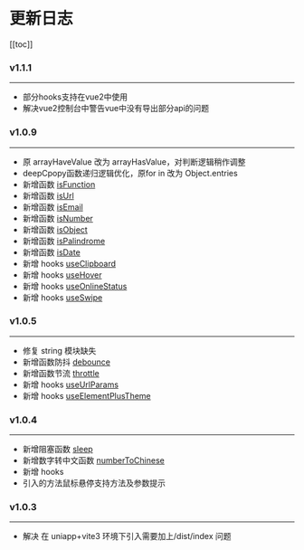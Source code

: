 <!--
 * @Description:
 * @Autor: 万洲
 * @Date: 2023-02-25 13:13:00
 * @LastEditors: 万洲
 * @LastEditTime: 2023-02-25 15:26:35
-->

# 更新日志

[[toc]]

### v1.1.1

---

- 部分hooks支持在vue2中使用
- 解决vue2控制台中警告vue中没有导出部分api的问题

### v1.0.9

---

- 原 arrayHaveValue 改为 arrayHasValue，对判断逻辑稍作调整
- deepCpopy函数递归逻辑优化，原for in 改为 Object.entries
- 新增函数 [isFunction](../apis/is/isFunction.md)
- 新增函数 [isUrl](../apis/is/isUrl.md)
- 新增函数 [isEmail](../apis/is/isEmail.md)
- 新增函数 [isNumber](../apis/is/isNumber.md)
- 新增函数 [isObject](../apis/is/isObject.md)
- 新增函数 [isPalindrome](../apis/is/isPalindrome.md)
- 新增函数 [isDate](../apis/is/isDate.md)
- 新增 hooks [useClipboard](../hooks/useClipboard/api.md)
- 新增 hooks [useHover](../hooks/useHover/api.md)
- 新增 hooks [useOnlineStatus](../hooks/useOnlineStatus/api.md)
- 新增 hooks [useSwipe](../hooks/useSwipe/api.md)

### v1.0.5

---

- 修复 string 模块缺失
- 新增函数防抖 [debounce](../apis/other/debounce.md)
- 新增函数节流 [throttle](../apis/other/throttle.md)
- 新增 hooks [useUrlParams](../hooks/useUrlParams/api.md)
- 新增 hooks [useElementPlusTheme](../hooks/useElementPlusTheme/api.md)

### v1.0.4

---

- 新增阻塞函数 [sleep](../apis/other/sleep)
- 新增数字转中文函数 [numberToChinese](../apis/number/numberToChinese)
- 新增 hooks
- 引入的方法鼠标悬停支持方法及参数提示

### v1.0.3

---

- 解决 在 uniapp+vite3 环境下引入需要加上/dist/index 问题
